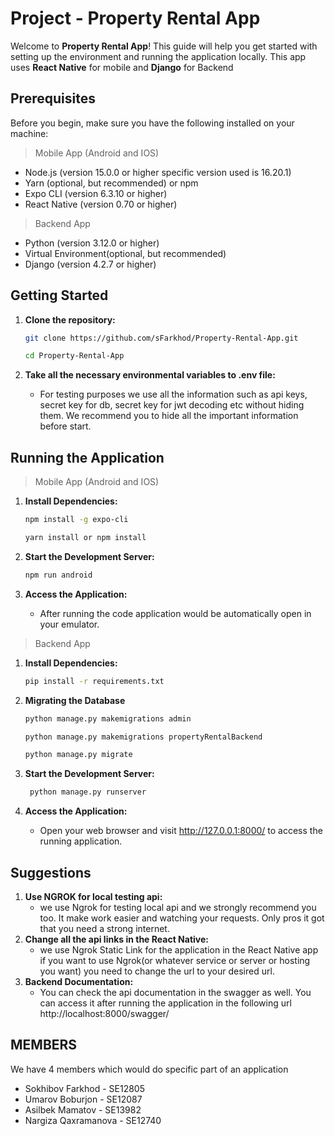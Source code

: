 # Project - Property Rental App


Welcome to **Property Rental App**! This guide will help you get started with setting up the environment and running the application locally. This app uses **React Native** for mobile and **Django** for Backend

## Prerequisites
Before you begin, make sure you have the following installed on your machine:

> Mobile App (Android and IOS)

- Node.js (version 15.0.0 or higher specific version used is 16.20.1)
- Yarn (optional, but recommended) or npm
- Expo CLI (version 6.3.10 or higher)
- React Native (version 0.70 or higher)

> Backend App

- Python (version 3.12.0 or higher)
- Virtual Environment(optional, but recommended)
- Django (version 4.2.7 or higher)

## Getting Started


1. **Clone the repository:**

   ```sh
   git clone https://github.com/sFarkhod/Property-Rental-App.git
   
   cd Property-Rental-App
1. **Take all the necessary environmental variables to .env file:**
    - For testing purposes we use all the information such as api keys, secret key for db, secret key for jwt decoding etc without hiding them. We recommend you to hide all the important information before start. 

## Running the Application

> Mobile App (Android and IOS)

1. **Install Dependencies:**

   ```sh
   npm install -g expo-cli

   yarn install or npm install
2. **Start the Development Server:**
    ```sh
    npm run android
3. **Access the Application:**
   - After running the code application would be automatically open in your emulator.

> Backend App

1. **Install Dependencies:**

   ```sh
   pip install -r requirements.txt
2. **Migrating the Database**
   ```sh
   python manage.py makemigrations admin
   
   python manage.py makemigrations propertyRentalBackend
   
   python manage.py migrate 
3. **Start the Development Server:**
    ```sh
     python manage.py runserver
4. **Access the Application:**
   - Open your web browser and visit http://127.0.0.1:8000/ to access the running application.

## Suggestions
1. **Use NGROK for local testing api:**
   - we use Ngrok for testing local api and we strongly recommend you too. It make work easier and watching your requests. Only pros it got that you need a strong internet.
2. **Change all the api links in the React Native:**
   - we use Ngrok Static Link for the application in the React Native app if you want to use Ngrok(or whatever service or server or hosting you want) you need to change the url to your desired url.
3. **Backend Documentation:**
   - You can check the api documentation in the swagger as well. You can access it after running the application in the following url http://localhost:8000/swagger/


## MEMBERS 

We have 4 members which would do specific part of an application

- Sokhibov Farkhod - SE12805
- Umarov Boburjon - SE12087
- Asilbek Mamatov - SE13982
- Nargiza Qaxramanova - SE12740
  
